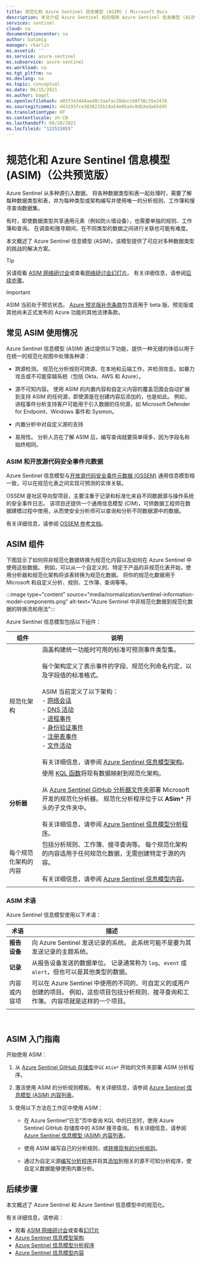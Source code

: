 ```yaml
---
title: 规范化和 Azure Sentinel 信息模型 (ASIM) | Microsoft Docs
description: 本文介绍 Azure Sentinel 如何使用 Azure Sentinel 信息模型 (ASIM) 规范化来自多种不同源的数据
services: sentinel
cloud: na
documentationcenter: na
author: batamig
manager: rkarlin
ms.assetid: ''
ms.service: azure-sentinel
ms.subservice: azure-sentinel
ms.workload: na
ms.tgt_pltfrm: na
ms.devlang: na
ms.topic: conceptual
ms.date: 06/15/2021
ms.author: bagol
ms.openlocfilehash: e03f343444aed0c3aafac28deccb0f38c35e2478
ms.sourcegitcommit: d43193fce3838215b19a54e06a4c0db3eda65d45
ms.translationtype: HT
ms.contentlocale: zh-CN
ms.lasthandoff: 08/20/2021
ms.locfileid: "122515055"
---
```

# <a name="normalization-and-the-azure-sentinel-information-model-asim-public-preview"></a>规范化和 Azure Sentinel 信息模型 (ASIM)（公共预览版）

Azure Sentinel 从多种源引入数据。 将各种数据类型和表一起处理时，需要了解每种数据类型和表，并为每种类型或架构编写并使用唯一的分析规则、工作簿和搜寻查询数据集。


有时，即使数据类型共享通用元素（例如防火墙设备），也需要单独的规则、工作簿和查询。 在调查和搜寻期间，在不同类型的数据之间进行关联也可能有难度。

本文概述了 Azure Sentinel 信息模型 (ASIM)，该模型提供了可应对多种数据类型的挑战的解决方案。

> [!TIP]
> 另请观看 [ASIM 网络研讨会](https://www.youtube.com/watch?v=WoGD-JeC7ng)或查看[网络研讨会幻灯片](https://1drv.ms/b/s!AnEPjr8tHcNmjDY1cro08Fk3KUj-?e=murYHG)。 有关详细信息，请参阅[后续步骤](#next-steps)。
>

> [!IMPORTANT]
> ASIM 当前处于预览状态。 [Azure 预览版补充条款](https://azure.microsoft.com/support/legal/preview-supplemental-terms/)包含适用于 beta 版、预览版或其他尚未正式发布的 Azure 功能的其他法律条款。
>

## <a name="common-asim-usage"></a>常见 ASIM 使用情况

Azure Sentinel 信息模型 (ASIM) 通过提供以下功能，提供一种无缝的体验以用于在统一的规范化视图中处理各种源：

- 跨源检测。 规范化分析规则可跨源、在本地和云端工作，并检测攻击，如暴力攻击或不可能穿越系统（包括 Okta、AWS 和 Azure）。

- 源不可知内容。 使用 ASIM 的内置内容和自定义内容的覆盖范围会自动扩展到支持 ASIM 的任何源，即使源是在创建内容后添加的，也是如此。 例如，进程事件分析支持客户可能用于引入数据的任何源，如 Microsoft Defender for Endpoint、Windows 事件和 Sysmon。

- 内置分析中对自定义源的支持

- 易用性。 分析人员在了解 ASIM 后，编写查询就要简单得多，因为字段名称始终相同。

### <a name="asim-and-the-open-source-security-events-metadata"></a>ASIM 和开放源代码安全事件元数据

Azure Sentinel 信息模型与[开放源代码安全事件元数据 (OSSEM)](https://ossemproject.com/intro.html) 通用信息模型相一致，可以在规范化表之间实现可预测的实体关联。

OSSEM 是社区导向型项目，主要注重于记录和标准化来自不同数据源与操作系统的安全事件日志。 该项目还提供一个通用信息模型 (CIM)，可供数据工程师在数据建模过程中使用，从而使安全分析师可以查询和分析不同数据源中的数据。

有关详细信息，请参阅 [OSSEM 参考文档](https://ossemproject.com/cdm/guidelines/entity_structure.html)。

## <a name="asim-components"></a>ASIM 组件

下图显示了如何将非规范化数据转换为规范化内容以及如何在 Azure Sentinel 中使用这些数据。 例如，可以从一个自定义的、特定于产品的非规范化表开始，使用分析器和规范化架构将该表转换为规范化数据。 将你的规范化数据用于 Microsoft 和自定义分析、规则、工作簿、查询等等。

 :::image type="content" source="media/normalization/sentinel-information-model-components.png" alt-text="Azure Sentinel 中非规范化数据到规范化数据的转换流和用法":::

Azure Sentinel 信息模型包括以下组件：

|组件  |说明  |
|---------|---------|
|规范化架构     |   涵盖构建统一功能时可用的标准可预测事件类型集。 <br><br>每个架构定义了表示事件的字段、规范化列命名约定，以及字段值的标准格式。 <br><br> ASIM 当前定义了以下架构：<br> - [网络会话](normalization-schema.md)<br> - [DNS 活动](dns-normalization-schema.md)<br> - [进程事件](process-events-normalization-schema.md)<br> - [身份验证事件](authentication-normalization-schema.md)<br> - [注册表事件](registry-event-normalization-schema.md)<br> - [文件活动](file-event-normalization-schema.md)  <br><br>有关详细信息，请参阅 [Azure Sentinel 信息模型架构](normalization-about-schemas.md)。  |
|**分析器**     |  使用 [KQL 函数](/azure/data-explorer/kusto/query/functions/user-defined-functions)将现有数据映射到规范化架构。 <br><br>从 [Azure Sentinel GitHub 分析器文件夹](https://github.com/Azure/Azure-Sentinel/tree/master/Parsers)部署 Microsoft 开发的规范化分析器。 规范化分析程序位于以 **ASim*** 开头的子文件夹中。  <br><br>有关详细信息，请参阅 [Azure Sentinel 信息模型分析程序](normalization-about-parsers.md)。     |
|每个规范化架构的内容     |    包括分析规则、工作簿、搜寻查询等。 每个规范化架构的内容适用于任何规范化数据，无需创建特定于源的内容。 <br><br>有关详细信息，请参阅 [Azure Sentinel 信息模型内容](normalization-content.md)。   |
| | |

### <a name="asim-terminology"></a>ASIM 术语

Azure Sentinel 信息模型使用以下术语：

|术语  |描述  |
|---------|---------|
|**报告设备**     |   向 Azure Sentinel 发送记录的系统。 此系统可能不是要为其发送记录的主题系统。      |
|**记录**     |从报告设备发送的数据单位。 记录通常称为 `log`、`event` 或 `alert`，但也可以是其他类型的数据。         |
|内容或内容项      |可以在 Azure Sentinel 中使用的不同的、可自定义的或用户创建的项目。 例如，这些项目包括分析规则、搜寻查询和工作簿。 内容项就是这样的一个项目。|
| | |

<br>

## <a name="getting-started-with-asim"></a>ASIM 入门指南

开始使用 ASIM：

1. 从 [Azure Sentinel GitHub 存储库](https://github.com/Azure/Azure-Sentinel/tree/master/Parsers)中以 `ASim*` 开始的文件夹部署 ASIM 分析程序。

1. 激活使用 ASIM 的分析规则模板。 有关详细信息，请参阅 [Azure Sentinel 信息模型 (ASIM) 内容列表](normalization-content.md#builtin)。

1. 使用以下方法在工作区中使用 ASIM：

    - 在 Azure Sentinel“日志”页中查询 KQL 中的日志时，使用 Azure Sentinel GitHub 存储库中的 ASIM 搜寻查询。 有关详细信息，请参阅 [Azure Sentinel 信息模型 (ASIM) 内容列表](normalization-content.md#builtin)。

    - 使用 ASIM 编写自己的分析规则，或[转换现有的分析规则](normalization-content.md#builtin)。

    - 通过为自定义源[编写分析程序](normalization-about-parsers.md)并将其[添加](normalization-about-parsers.md#include)到相关的源不可知分析程序，使自定义数据能够使用内置分析。

## <a name="next-steps"></a>后续步骤

本文概述了 Azure Sentinel 和 Azure Sentinel 信息模型中的规范化。

有关详细信息，请参阅：

- 观看 [ASIM 网络研讨会](https://www.youtube.com/watch?v=WoGD-JeC7ng)或查看[幻灯片](https://1drv.ms/b/s!AnEPjr8tHcNmjDY1cro08Fk3KUj-?e=murYHG)
- [Azure Sentinel 信息模型架构](normalization-about-schemas.md)
- [Azure Sentinel 信息模型分析程序](normalization-about-parsers.md)
- [Azure Sentinel 信息模型内容](normalization-content.md)
